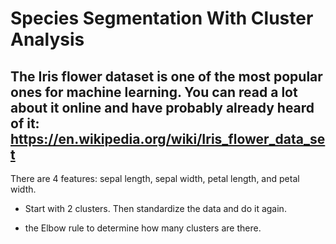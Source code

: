 # Species Segmentation With Cluster Analysis

## The Iris flower dataset is one of the most popular ones for machine learning. You can read a lot about it online and have probably already heard of it: https://en.wikipedia.org/wiki/Iris_flower_data_set

There are 4 features: sepal length, sepal width, petal length, and petal width.

- Start with 2 clusters. Then standardize the data and do it again. 

- the Elbow rule to determine how many clusters are there.
